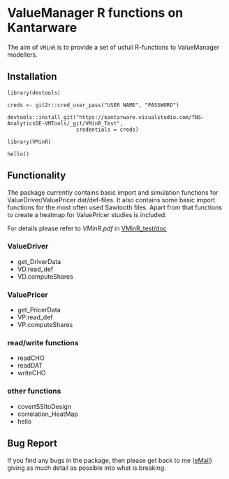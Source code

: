 # ValueManager R functions on Kantarware
The aim of `VMinR` is to provide a set of usfull R-functions to ValueManager modellers.

## Installation

```
library(devtools)

creds <- git2r::cred_user_pass("USER NAME", "PASSWORD")

devtools::install_git("https://kantarware.visualstudio.com/TNS-AnalyticsDE-VMTools/_git/VMinR_Test", 
                      credentials = creds)

library(VMinR)

hello()
```

## Functionality
The package currently contains basic import and simulation functions for ValueDriver/ValuePricer dat/def-files. 
It also contains some basic import functions for the most often used Sawtooth files. 
Apart from that functions to create a heatmap for ValuePricer studies is included.

For details please refer to *VMinR.pdf* in  [VMinR_test/doc](https://kantarware.visualstudio.com/TNS-AnalyticsDE-VMTools/_git/VMinR_Test?path=%2Fdoc)

### ValueDriver
* get_DriverData
* VD.read_def
* VD.computeShares

### ValuePricer
* get_PricerData
* VP.read_def
* VP.computeShares

### read/write functions
* readCHO
* readDAT
* writeCHO

### other functions
* covertSSItoDesign
* correlation_HeatMap
* hello

## Bug Report

If you find any bugs in the package, then please get back to me ([eMail](mailto:maximilian.rausch@tns-infratest.com)) giving as much detail as possible into what is breaking.
